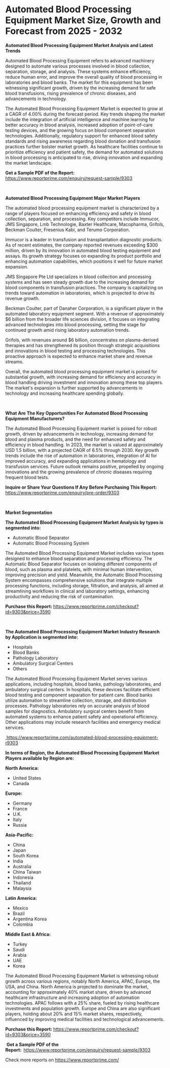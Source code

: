 <p><h1>Automated Blood Processing Equipment Market Size, Growth and Forecast from 2025 - 2032</h1></p><p><strong>Automated Blood Processing Equipment Market Analysis and Latest Trends</strong></p>
<p><p>Automated Blood Processing Equipment refers to advanced machinery designed to automate various processes involved in blood collection, separation, storage, and analysis. These systems enhance efficiency, reduce human error, and improve the overall quality of blood processing in laboratories and blood banks. The market for this equipment has been witnessing significant growth, driven by the increasing demand for safe blood transfusions, rising prevalence of chronic diseases, and advancements in technology.</p><p>The Automated Blood Processing Equipment Market is expected to grow at a CAGR of 4.00% during the forecast period. Key trends shaping the market include the integration of artificial intelligence and machine learning for better accuracy in blood analysis, increased adoption of point-of-care testing devices, and the growing focus on blood component separation technologies. Additionally, regulatory support for enhanced blood safety standards and rising awareness regarding blood donation and transfusion practices further bolster market growth. As healthcare facilities continue to prioritize efficiency and patient safety, the demand for automated solutions in blood processing is anticipated to rise, driving innovation and expanding the market landscape.</p></p>
<p><strong>Get a Sample PDF of the Report:&nbsp;</strong> <a href="https://www.reportprime.com/enquiry/request-sample/9303?utm_campaign=2232&utm_medium=2&utm_source=Github&utm_content=ia&utm_term=20032025&utm_id=automated-blood-processing-equipment">https://www.reportprime.com/enquiry/request-sample/9303</a></p>
<p>&nbsp;</p>
<p><strong>Automated Blood Processing Equipment Major Market Players</strong></p>
<p><p>The automated blood processing equipment market is characterized by a range of players focused on enhancing efficiency and safety in blood collection, separation, and processing. Key competitors include Immucor, JMS Singapore, Lmb Technologie, Baxter Healthcare, Macopharma, Grifols, Beckman Coulter, Fresenius Kabi, and Terumo Corporation. </p><p>Immucor is a leader in transfusion and transplantation diagnostic products. As of recent estimates, the company reported revenues exceeding $300 million, driven by its innovation in automated blood testing equipment and assays. Its growth strategy focuses on expanding its product portfolio and enhancing automation capabilities, which positions it well for future market expansion.</p><p>JMS Singapore Pte Ltd specializes in blood collection and processing systems and has seen steady growth due to the increasing demand for blood components in transfusion practices. The company is capitalizing on trends toward automation in laboratories, which is projected to drive its revenue growth.</p><p>Beckman Coulter, part of Danaher Corporation, is a significant player in the automated laboratory equipment segment. With a revenue of approximately $6 billion from the broader life sciences division, it focuses on integrating advanced technologies into blood processing, setting the stage for continued growth amid rising laboratory automation trends.</p><p>Grifols, with revenues around $6 billion, concentrates on plasma-derived therapies and has strengthened its position through strategic acquisitions and innovations in blood testing and processing technologies. This proactive approach is expected to enhance market share and revenue streams.</p><p>Overall, the automated blood processing equipment market is poised for substantial growth, with increasing demand for efficiency and accuracy in blood handling driving investment and innovation among these top players. The market's expansion is further supported by advancements in technology and increasing healthcare spending globally.</p></p>
<p>&nbsp;</p>
<p><strong>What Are The Key Opportunities For Automated Blood Processing Equipment Manufacturers?</strong></p>
<p><p>The Automated Blood Processing Equipment market is poised for robust growth, driven by advancements in technology, increasing demand for blood and plasma products, and the need for enhanced safety and efficiency in blood handling. In 2023, the market is valued at approximately USD 1.5 billion, with a projected CAGR of 6.5% through 2030. Key growth trends include the rise of automation in laboratories, integration of AI for improved accuracy, and expanding applications in hematology and transfusion services. Future outlook remains positive, propelled by ongoing innovations and the growing prevalence of chronic diseases requiring frequent blood tests.</p></p>
<p><strong>Inquire or Share Your Questions If Any Before Purchasing This Report:</strong> <a href="https://www.reportprime.com/enquiry/pre-order/9303?utm_campaign=2232&utm_medium=2&utm_source=Github&utm_content=ia&utm_term=20032025&utm_id=automated-blood-processing-equipment">https://www.reportprime.com/enquiry/pre-order/9303</a></p>
<p>&nbsp;</p>
<p><strong>Market Segmentation</strong></p>
<p><strong>The Automated Blood Processing Equipment Market Analysis by types is segmented into:</strong></p>
<p><ul><li>Automatic Blood Separator</li><li>Automatic Blood Processing System</li></ul></p>
<p><p>The Automated Blood Processing Equipment Market includes various types designed to enhance blood separation and processing efficiency. The Automatic Blood Separator focuses on isolating different components of blood, such as plasma and platelets, with minimal human intervention, improving precision and yield. Meanwhile, the Automatic Blood Processing System encompasses comprehensive solutions that integrate multiple processing functions, including storage, filtration, and analysis, all aimed at streamlining workflows in clinical and laboratory settings, enhancing productivity and reducing the risk of contamination.</p></p>
<p><strong>Purchase this Report:&nbsp;</strong><a href="https://www.reportprime.com/checkout?id=9303&price=3590&utm_campaign=2232&utm_medium=2&utm_source=Github&utm_content=ia&utm_term=20032025&utm_id=automated-blood-processing-equipment">https://www.reportprime.com/checkout?id=9303&price=3590</a></p>
<p>&nbsp;</p>
<p><strong>The Automated Blood Processing Equipment Market Industry Research by Application is segmented into:</strong></p>
<p><ul><li>Hospitals</li><li>Blood Banks</li><li>Pathology Laboratory</li><li>Ambulatory Surgical Centers</li><li>Others</li></ul></p>
<p><p>The Automated Blood Processing Equipment Market serves various applications, including hospitals, blood banks, pathology laboratories, and ambulatory surgical centers. In hospitals, these devices facilitate efficient blood testing and component separation for patient care. Blood banks utilize automation to streamline collection, storage, and distribution processes. Pathology laboratories rely on accurate analysis of blood samples for diagnostics. Ambulatory surgical centers benefit from automated systems to enhance patient safety and operational efficiency. Other applications may include research facilities and emergency medical services.</p></p>
<p><a href="https://www.reportprime.com/automated-blood-processing-equipment-r9303?utm_campaign=2232&utm_medium=2&utm_source=Github&utm_content=ia&utm_term=20032025&utm_id=automated-blood-processing-equipment">&nbsp;https://www.reportprime.com/automated-blood-processing-equipment-r9303</a></p>
<p><strong>In terms of Region, the Automated Blood Processing Equipment Market Players available by Region are:</strong></p>
<p>
    <p> <strong> North America: </strong>
        <ul>
            <li>United States</li>
            <li>Canada</li>
        </ul>
        </p> 
    <p> <strong> Europe: </strong>
        <ul>
            <li>Germany</li>
            <li>France</li>
            <li>U.K.</li>
            <li>Italy</li>
            <li>Russia</li>
        </ul>
        </p> 
    <p> <strong> Asia-Pacific: </strong>
        <ul>
            <li>China</li>
            <li>Japan</li>
            <li>South Korea</li>
            <li>India</li>
            <li>Australia</li>
            <li>China Taiwan</li>
            <li>Indonesia</li>
            <li>Thailand</li>
            <li>Malaysia</li>
        </ul>
        </p> 
    <p> <strong> Latin America: </strong>
        <ul>
            <li>Mexico</li>
            <li>Brazil</li>
            <li>Argentina Korea</li>
            <li>Colombia</li>
        </ul>
        </p> 
    <p> <strong> Middle East & Africa: </strong>
        <ul>
            <li>Turkey</li>
            <li>Saudi</li>
            <li>Arabia</li>
            <li>UAE</li>
            <li>Korea</li>
        </ul>
    </p>
    </p>
<p><p>The Automated Blood Processing Equipment Market is witnessing robust growth across various regions, notably North America, APAC, Europe, the USA, and China. North America is projected to dominate the market, accounting for approximately 40% market share, driven by advanced healthcare infrastructure and increasing adoption of automation technologies. APAC follows with a 25% share, fueled by rising healthcare investments and population growth. Europe and China are also significant players, holding about 20% and 15% market shares, respectively, influenced by improving medical facilities and technological advancements.</p></p>
<p><strong>Purchase this Report: </strong><a href="https://www.reportprime.com/checkout?id=9303&price=3590&utm_campaign=2232&utm_medium=2&utm_source=Github&utm_content=ia&utm_term=20032025&utm_id=automated-blood-processing-equipment">https://www.reportprime.com/checkout?id=9303&price=3590</a></p>
<p>&nbsp;<strong>Get a Sample PDF of the Report:&nbsp;&nbsp;</strong><a href="https://www.reportprime.com/enquiry/request-sample/9303?utm_campaign=2232&utm_medium=2&utm_source=Github&utm_content=ia&utm_term=20032025&utm_id=automated-blood-processing-equipment">https://www.reportprime.com/enquiry/request-sample/9303</a></p>
<p><strong></strong></p>
<p>Check more reports on <a href="https://www.reportprime.com/?utm_campaign=2232&utm_medium=2&utm_source=Github&utm_content=ia&utm_term=20032025&utm_id=automated-blood-processing-equipment">https://www.reportprime.com/</a></p>